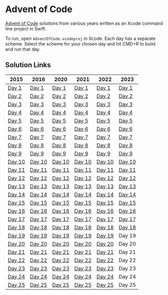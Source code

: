 # Advent of Code
[Advent of Code](https://adventofcode.com) solutions from various years written as an Xcode command line project in Swift.

To run, open `AdventOfCode.xcodeproj` in Xcode. Each day has a separate scheme. Select the scheme for your chosen day and hit CMD+R to build and run that day.

## Solution Links
| 2015                                           | 2016                                           | 2020                                           | 2021                                           | 2022                                           |  2023                                           |
| ---------------------------------------------- | ---------------------------------------------- | ---------------------------------------------- | ---------------------------------------------- | ---------------------------------------------- |  ---------------------------------------------- |
| [Day 1](./AdventOfCode/2015/day1/main.swift)   | [Day 1](./AdventOfCode/2016/day1/main.swift)   | [Day 1](./AdventOfCode/2020/day1/main.swift)   | [Day 1](./AdventOfCode/2021/day1/main.swift)   | [Day 1](./AdventOfCode/2021/day1/main.swift)   |  [Day 1](./AdventOfCode/2021/day1/main.swift)   |
| [Day 2](./AdventOfCode/2015/day2/main.swift)   | [Day 2](./AdventOfCode/2016/day2/main.swift)   | [Day 2](./AdventOfCode/2020/day2/main.swift)   | [Day 2](./AdventOfCode/2021/day2/main.swift)   | [Day 2](./AdventOfCode/2021/day2/main.swift)   |  [Day 2](./AdventOfCode/2021/day2/main.swift)   |
| [Day 3](./AdventOfCode/2015/day3/main.swift)   | [Day 3](./AdventOfCode/2016/day3/main.swift)   | [Day 3](./AdventOfCode/2020/day3/main.swift)   | [Day 3](./AdventOfCode/2021/day3/main.swift)   | [Day 3](./AdventOfCode/2021/day3/main.swift)   |  [Day 3](./AdventOfCode/2021/day3/main.swift)   |
| [Day 4](./AdventOfCode/2015/day4/main.swift)   | [Day 4](./AdventOfCode/2016/day4/main.swift)   | [Day 4](./AdventOfCode/2020/day4/main.swift)   | [Day 4](./AdventOfCode/2021/day4/main.swift)   | [Day 4](./AdventOfCode/2021/day4/main.swift)   |  [Day 4](./AdventOfCode/2021/day4/main.swift)   |
| [Day 5](./AdventOfCode/2015/day5/main.swift)   | [Day 5](./AdventOfCode/2016/day5/main.swift)   | [Day 5](./AdventOfCode/2020/day5/main.swift)   | [Day 5](./AdventOfCode/2021/day5/main.swift)   | [Day 5](./AdventOfCode/2021/day5/main.swift)   |  [Day 5](./AdventOfCode/2021/day5/main.swift)   |
| [Day 6](./AdventOfCode/2015/day6/main.swift)   | [Day 6](./AdventOfCode/2016/day6/main.swift)   | [Day 6](./AdventOfCode/2020/day6/main.swift)   | [Day 6](./AdventOfCode/2021/day6/main.swift)   | [Day 6](./AdventOfCode/2021/day6/main.swift)   |  [Day 6](./AdventOfCode/2021/day6/main.swift)   |
| [Day 7](./AdventOfCode/2015/day7/main.swift)   | [Day 7](./AdventOfCode/2016/day7/main.swift)   | [Day 7](./AdventOfCode/2020/day7/main.swift)   | [Day 7](./AdventOfCode/2021/day7/main.swift)   | [Day 7](./AdventOfCode/2021/day7/main.swift)   |  [Day 7](./AdventOfCode/2021/day7/main.swift)   |
| [Day 8](./AdventOfCode/2015/day8/main.swift)   | [Day 8](./AdventOfCode/2016/day8/main.swift)   | [Day 8](./AdventOfCode/2020/day8/main.swift)   | [Day 8](./AdventOfCode/2021/day8/main.swift)   | [Day 8](./AdventOfCode/2021/day8/main.swift)   |  [Day 8](./AdventOfCode/2021/day8/main.swift)   |
| [Day 9](./AdventOfCode/2015/day9/main.swift)   | [Day 9](./AdventOfCode/2016/day9/main.swift)   | [Day 9](./AdventOfCode/2020/day9/main.swift)   | [Day 9](./AdventOfCode/2021/day9/main.swift)   | [Day 9](./AdventOfCode/2021/day9/main.swift)   |  [Day 9](./AdventOfCode/2021/day9/main.swift)   |
| [Day 10](./AdventOfCode/2015/day10/main.swift) | [Day 10](./AdventOfCode/2016/day10/main.swift) | [Day 10](./AdventOfCode/2020/day10/main.swift) | [Day 10](./AdventOfCode/2021/day10/main.swift) | [Day 10](./AdventOfCode/2021/day10/main.swift) |  [Day 10](./AdventOfCode/2021/day10/main.swift) |
| [Day 11](./AdventOfCode/2015/day11/main.swift) | [Day 11](./AdventOfCode/2016/day11/main.swift) | [Day 11](./AdventOfCode/2020/day11/main.swift) | [Day 11](./AdventOfCode/2021/day11/main.swift) | [Day 11](./AdventOfCode/2021/day11/main.swift) |  [Day 11](./AdventOfCode/2021/day11/main.swift) |
| [Day 12](./AdventOfCode/2015/day12/main.swift) | [Day 12](./AdventOfCode/2016/day12/main.swift) | [Day 12](./AdventOfCode/2020/day12/main.swift) | [Day 12](./AdventOfCode/2021/day12/main.swift) | [Day 12](./AdventOfCode/2021/day12/main.swift) |  [Day 12](./AdventOfCode/2021/day12/main.swift) |
| [Day 13](./AdventOfCode/2015/day13/main.swift) | [Day 13](./AdventOfCode/2016/day13/main.swift) | [Day 13](./AdventOfCode/2020/day13/main.swift) | [Day 13](./AdventOfCode/2021/day13/main.swift) | [Day 13](./AdventOfCode/2021/day13/main.swift) |  [Day 13](./AdventOfCode/2021/day13/main.swift) |
| [Day 14](./AdventOfCode/2015/day14/main.swift) | [Day 14](./AdventOfCode/2016/day14/main.swift) | [Day 14](./AdventOfCode/2020/day14/main.swift) | [Day 14](./AdventOfCode/2021/day14/main.swift) | [Day 14](./AdventOfCode/2021/day14/main.swift) |  [Day 14](./AdventOfCode/2021/day14/main.swift) |
| [Day 15](./AdventOfCode/2015/day15/main.swift) | [Day 15](./AdventOfCode/2016/day15/main.swift) | [Day 15](./AdventOfCode/2020/day15/main.swift) | [Day 15](./AdventOfCode/2021/day15/main.swift) | [Day 15](./AdventOfCode/2021/day15/main.swift) |  [Day 15](./AdventOfCode/2021/day15/main.swift) |
| [Day 16](./AdventOfCode/2015/day16/main.swift) | [Day 16](./AdventOfCode/2016/day16/main.swift) | [Day 16](./AdventOfCode/2020/day16/main.swift) | [Day 16](./AdventOfCode/2021/day16/main.swift) | [Day 16](./AdventOfCode/2021/day16/main.swift) |  [Day 16](./AdventOfCode/2021/day16/main.swift) |
| [Day 17](./AdventOfCode/2015/day17/main.swift) | [Day 17](./AdventOfCode/2016/day17/main.swift) | [Day 17](./AdventOfCode/2020/day17/main.swift) | [Day 17](./AdventOfCode/2021/day17/main.swift) | [Day 17](./AdventOfCode/2022/day17/main.swift) |  [Day 17](./AdventOfCode/2022/day17/main.swift) |
| [Day 18](./AdventOfCode/2015/day18/main.swift) | [Day 18](./AdventOfCode/2016/day18/main.swift) | [Day 18](./AdventOfCode/2020/day18/main.swift) | [Day 18](./AdventOfCode/2021/day18/main.swift) | [Day 18](./AdventOfCode/2022/day18/main.swift) |  [Day 18](./AdventOfCode/2022/day18/main.swift) |
| [Day 19](./AdventOfCode/2015/day19/main.swift) | [Day 19](./AdventOfCode/2016/day19/main.swift) | [Day 19](./AdventOfCode/2020/day19/main.swift) | [Day 19](./AdventOfCode/2021/day19/main.swift) | [Day 19](./AdventOfCode/2022/day19/main.swift) |  Day 19                                         |
| [Day 20](./AdventOfCode/2015/day20/main.swift) | [Day 20](./AdventOfCode/2016/day20/main.swift) | [Day 20](./AdventOfCode/2020/day20/main.swift) | [Day 20](./AdventOfCode/2021/day20/main.swift) | [Day 20](./AdventOfCode/2022/day20/main.swift) |  Day 20                                         |
| [Day 21](./AdventOfCode/2015/day21/main.swift) | [Day 21](./AdventOfCode/2016/day21/main.swift) | [Day 21](./AdventOfCode/2020/day21/main.swift) | [Day 21](./AdventOfCode/2021/day21/main.swift) | [Day 21](./AdventOfCode/2022/day21/main.swift) |  Day 21                                         |
| [Day 22](./AdventOfCode/2015/day22/main.swift) | [Day 22](./AdventOfCode/2016/day22/main.swift) | [Day 22](./AdventOfCode/2020/day22/main.swift) | [Day 22](./AdventOfCode/2021/day22/main.swift) | [Day 22](./AdventOfCode/2022/day22/main.swift) |  Day 22                                         |
| [Day 23](./AdventOfCode/2015/day23/main.swift) | [Day 23](./AdventOfCode/2016/day23/main.swift) | [Day 23](./AdventOfCode/2020/day23/main.swift) | [Day 23](./AdventOfCode/2021/day23/main.swift) | [Day 23](./AdventOfCode/2022/day23/main.swift) |  Day 23                                         |
| [Day 24](./AdventOfCode/2015/day24/main.swift) | [Day 24](./AdventOfCode/2016/day24/main.swift) | [Day 24](./AdventOfCode/2020/day24/main.swift) | [Day 24](./AdventOfCode/2021/day24/main.swift) | [Day 24](./AdventOfCode/2022/day24/main.swift) |  Day 24                                         |
| [Day 25](./AdventOfCode/2015/day25/main.swift) | [Day 25](./AdventOfCode/2016/day25/main.swift) | [Day 25](./AdventOfCode/2020/day25/main.swift) | [Day 25](./AdventOfCode/2021/day25/main.swift) | [Day 25](./AdventOfCode/2022/day25/main.swift) |  Day 25                                         |
